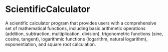 # ScientificCalculator
A scientific calculator program that provides users with a comprehensive set of mathematical functions, including basic arithmetic operations (addition, subtraction, multiplication, division), trigonometric functions (sine, cosine, tangent), logarithmic functions (logarithm, natural logarithm), exponentiation, and square root calculation.
